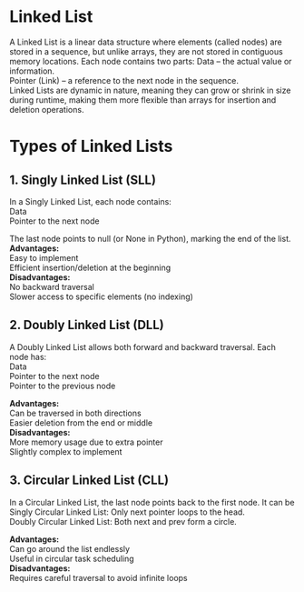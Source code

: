 # Linked List
A Linked List is a linear data structure where elements (called nodes) are stored in a sequence, but unlike arrays, they are not stored in contiguous memory locations. Each node contains two parts:
	Data – the actual value or information.<br>
	Pointer (Link) – a reference to the next node in the sequence.<br>
Linked Lists are dynamic in nature, meaning they can grow or shrink in size during runtime, making them more flexible than arrays for insertion and deletion operations.

# Types of Linked Lists
## 1. Singly Linked List (SLL) <br>
In a Singly Linked List, each node contains:<br>
	Data<br>
	Pointer to the next node<br>

The last node points to null (or None in Python), marking the end of the list.<br>
**Advantages:** <br>
	Easy to implement<br>
	Efficient insertion/deletion at the beginning<br>
**Disadvantages:** <br>
	No backward traversal<br>
	Slower access to specific elements (no indexing)<br>

## 2. Doubly Linked List (DLL) <br>
A Doubly Linked List allows both forward and backward traversal. Each node has:<br>
	Data<br>
	Pointer to the next node<br>
 	Pointer to the previous node<br>

**Advantages:** <br>
	Can be traversed in both directions<br>
	Easier deletion from the end or middle<br>
**Disadvantages:** <br>
	More memory usage due to extra pointer<br>
	Slightly complex to implement<br>

## 3. Circular Linked List (CLL) <br>
In a Circular Linked List, the last node points back to the first node. It can be<br>
	Singly Circular Linked List: Only next pointer loops to the head.<br>
	Doubly Circular Linked List: Both next and prev form a circle.<br>
 
 **Advantages:** <br>
	Can go around the list endlessly<br>
	Useful in circular task scheduling<br>
**Disadvantages:** <br>
	Requires careful traversal to avoid infinite loops<br>
